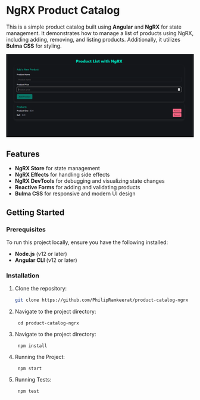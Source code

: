 # NgRX Product Catalog

This is a simple product catalog built using **Angular** and **NgRX** for state management. It demonstrates how to manage a list of products using NgRX, including adding, removing, and listing products. Additionally, it utilizes **Bulma CSS** for styling.

![Alt text](src/assets/images/product_catalog.png)

## Features

- **NgRX Store** for state management
- **NgRX Effects** for handling side effects
- **NgRX DevTools** for debugging and visualizing state changes
- **Reactive Forms** for adding and validating products
- **Bulma CSS** for responsive and modern UI design

## Getting Started

### Prerequisites

To run this project locally, ensure you have the following installed:

- **Node.js** (v12 or later)
- **Angular CLI** (v12 or later)

### Installation

1. Clone the repository:

   ```bash
   git clone https://github.com/PhilipRamkeerat/product-catalog-ngrx
   ```

2. Navigate to the project directory:

   ```
    cd product-catalog-ngrx
   ```

3. Navigate to the project directory:

   ```
    npm install
   ```

4. Running the Project:

   ```
    npm start
   ```

5. Running Tests:
   ```
    npm test
   ```

